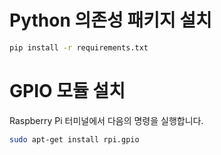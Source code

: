 # Python 의존성 패키지 설치
```bash
pip install -r requirements.txt
```

# GPIO 모듈 설치
Raspberry Pi 터미널에서 다음의 명령을 실행합니다.  
```bash
sudo apt-get install rpi.gpio
```
